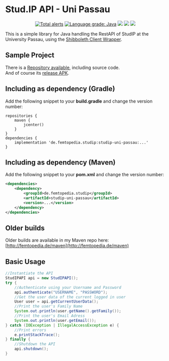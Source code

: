 # Stud.IP API - Uni Passau
<p align="center">
  <a href="https://lgtm.com/projects/g/ThexXTURBOXx/studip-uni-passau/alerts/"><img alt="Total alerts" src="https://img.shields.io/lgtm/alerts/g/ThexXTURBOXx/studip-uni-passau.svg?logo=lgtm&logoWidth=18"/></a>
  <a href="https://lgtm.com/projects/g/ThexXTURBOXx/studip-uni-passau/context:java"><img alt="Language grade: Java" src="https://img.shields.io/lgtm/grade/java/g/ThexXTURBOXx/studip-uni-passau.svg?logo=lgtm&logoWidth=18"/></a>
  <a href="https://travis-ci.com/ThexXTURBOXx/studip-uni-passau"><img src="https://travis-ci.com/ThexXTURBOXx/studip-uni-passau.svg?branch=master"></a>
  <a href="https://maven-badges.herokuapp.com/maven-central/de.femtopedia.studip/studip-uni-passau"><img src="https://maven-badges.herokuapp.com/maven-central/de.femtopedia.studip/studip-uni-passau/badge.svg"></a>
  <a href="https://github.com/ThexXTURBOXx/studip-uni-passau/releases"><img src="https://img.shields.io/github/release/thexxturboxx/studip-uni-passau.svg"></a>
</p>
<p>This is a simple library for Java handling the RestAPI of StudIP at the University Passau, using the <a target="_blank" href="https://github.com/ThexXTURBOXx/shib-uni-passau">Shibboleth Client Wrapper</a>.</p>

## Sample Project
There is a [Repository available](https://github.com/ThexXTURBOXx/studip-app-uni-passau), including source code.<br>
And of course its [release APK](http://femtopedia.de/studip/index.php).

## Including as dependency (Gradle)
Add the following snippet to your **build.gradle** and change the version number:
```Gradle
repositories {
    maven {
        jcenter()
    }
}
dependencies {
    implementation 'de.femtopedia.studip:studip-uni-passau:...'
}
```

## Including as dependency (Maven)
Add the following snippet to your **pom.xml** and change the version number:
```xml
<dependencies>
    <dependency>
        <groupId>de.femtopedia.studip</groupId>
        <artifactId>studip-uni-passau</artifactId>
        <version>...</version>
    </dependency>
</dependencies>
```
## Older builds
Older builds are available in my Maven repo here: [http://femtopedia.de/maven](http://femtopedia.de/maven)

## Basic Usage
```Java
//Instantiate the API
StudIPAPI api = new StudIPAPI();
try {
    //Authenticate using your Username and Password
    api.authenticate("USERNAME", "PASSWORD");
    //Get the user data of the current logged in user
    User user = api.getCurrentUserData();
    //Print the user's Family Name
    System.out.println(user.getName().getFamily());
    //Print the user's Email Adress
    System.out.println(user.getEmail());
} catch (IOException | IllegalAccessException e) {
    //Print errors
    e.printStackTrace();
} finally {
    //Shutdown the API
    api.shutdown();
}
```
